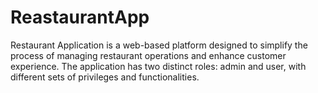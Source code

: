 # ReastaurantApp
Restaurant Application is a web-based platform designed to simplify the process of managing restaurant operations and enhance customer experience. The application has two distinct roles: admin and user, with different sets of privileges and functionalities.
